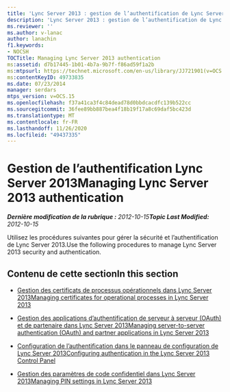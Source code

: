 ```yaml
---
title: 'Lync Server 2013 : gestion de l’authentification de Lync Server'
description: 'Lync Server 2013 : gestion de l’authentification de Lync Server.'
ms.reviewer: ''
ms.author: v-lanac
author: lanachin
f1.keywords:
- NOCSH
TOCTitle: Managing Lync Server 2013 authentication
ms:assetid: d7b17445-1b01-4b7a-9b7f-f86ad59f1a2b
ms:mtpsurl: https://technet.microsoft.com/en-us/library/JJ721901(v=OCS.15)
ms:contentKeyID: 49733835
ms.date: 07/23/2014
manager: serdars
mtps_version: v=OCS.15
ms.openlocfilehash: f37a41ca3f4c84dead78d0bbdcacdfc139b522cc
ms.sourcegitcommit: 36fee89bb887bea4f18b19f17a8c69daf5bc423d
ms.translationtype: MT
ms.contentlocale: fr-FR
ms.lasthandoff: 11/26/2020
ms.locfileid: "49437335"
---
```

# <a name="managing-lync-server-2013-authentication"></a><span data-ttu-id="a3d2c-103">Gestion de l’authentification Lync Server 2013</span><span class="sxs-lookup"><span data-stu-id="a3d2c-103">Managing Lync Server 2013 authentication</span></span>

<div data-xmlns="http://www.w3.org/1999/xhtml">

<div class="topic" data-xmlns="http://www.w3.org/1999/xhtml" data-msxsl="urn:schemas-microsoft-com:xslt" data-cs="https://msdn.microsoft.com/">

<div data-asp="https://msdn2.microsoft.com/asp">



</div>

<div id="mainSection">

<div id="mainBody"><span data-ttu-id="a3d2c-104">

<span> </span></span><span class="sxs-lookup"><span data-stu-id="a3d2c-104">

<span> </span></span></span>

<span data-ttu-id="a3d2c-105">_**Dernière modification de la rubrique :** 2012-10-15_</span><span class="sxs-lookup"><span data-stu-id="a3d2c-105">_**Topic Last Modified:** 2012-10-15_</span></span>

<span data-ttu-id="a3d2c-106">Utilisez les procédures suivantes pour gérer la sécurité et l’authentification de Lync Server 2013.</span><span class="sxs-lookup"><span data-stu-id="a3d2c-106">Use the following procedures to manage Lync Server 2013 security and authentication.</span></span>

<div>

## <a name="in-this-section"></a><span data-ttu-id="a3d2c-107">Contenu de cette section</span><span class="sxs-lookup"><span data-stu-id="a3d2c-107">In this section</span></span>

  - [<span data-ttu-id="a3d2c-108">Gestion des certificats de processus opérationnels dans Lync Server 2013</span><span class="sxs-lookup"><span data-stu-id="a3d2c-108">Managing certificates for operational processes in Lync Server 2013</span></span>](lync-server-2013-managing-certificates-for-operational-processes.md)

  - [<span data-ttu-id="a3d2c-109">Gestion des applications d’authentification de serveur à serveur (OAuth) et de partenaire dans Lync Server 2013</span><span class="sxs-lookup"><span data-stu-id="a3d2c-109">Managing server-to-server authentication (OAuth) and partner applications in Lync Server 2013</span></span>](lync-server-2013-managing-server-to-server-authentication-oauth-and-partner-applications.md)

  - [<span data-ttu-id="a3d2c-110">Configuration de l’authentification dans le panneau de configuration de Lync Server 2013</span><span class="sxs-lookup"><span data-stu-id="a3d2c-110">Configuring authentication in the Lync Server 2013 Control Panel</span></span>](lync-server-2013-configuring-authentication-in-the-lync-server-control-panel.md)

  - [<span data-ttu-id="a3d2c-111">Gestion des paramètres de code confidentiel dans Lync Server 2013</span><span class="sxs-lookup"><span data-stu-id="a3d2c-111">Managing PIN settings in Lync Server 2013</span></span>](lync-server-2013-managing-pin-settings.md)

<span data-ttu-id="a3d2c-112"></div>

</div>

<span> </span>

</div>

</div>

</span><span class="sxs-lookup"><span data-stu-id="a3d2c-112"></div>

</div>

<span> </span>

</div>

</div>

</span></span></div>

